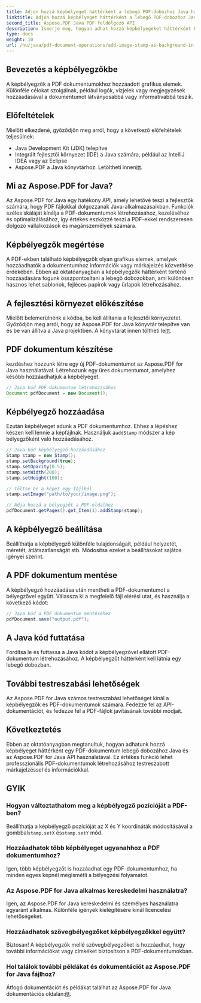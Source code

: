 ```yaml
---
title: Adjon hozzá képbélyeget háttérként a lebegő PDF-dobozhoz Java használatával
linktitle: Adjon hozzá képbélyeget háttérként a lebegő PDF-dobozhoz Java használatával
second_title: Aspose.PDF Java PDF feldolgozó API
description: Ismerje meg, hogyan adhat hozzá képbélyegeket háttérként PDF-fájlokhoz Java és Aspose.PDF for Java használatával. Lépésről lépésre útmutató kódpéldákkal a testreszabott márkaépítéshez és információkhoz.
type: docs
weight: 10
url: /hu/java/pdf-document-operations/add-image-stamp-as-background-in-floating-box-of-pdf-using-java/
---
```


## Bevezetés a képbélyegzőkbe

A képbélyegzők a PDF dokumentumokhoz hozzáadott grafikus elemek. Különféle célokat szolgálnak, például logók, vízjelek vagy megjegyzések hozzáadásával a dokumentumot látványosabbá vagy informatívabbá teszik.

## Előfeltételek

Mielőtt elkezdené, győződjön meg arról, hogy a következő előfeltételek teljesülnek:

- Java Development Kit (JDK) telepítve
- Integrált fejlesztői környezet (IDE) a Java számára, például az IntelliJ IDEA vagy az Eclipse
-  Aspose.PDF a Java könyvtárhoz. Letöltheti innen[itt](https://releases.aspose.com/pdf/java/).

## Mi az Aspose.PDF for Java?

Az Aspose.PDF for Java egy hatékony API, amely lehetővé teszi a fejlesztők számára, hogy PDF fájlokkal dolgozzanak Java-alkalmazásaikban. Funkciók széles skáláját kínálja a PDF-dokumentumok létrehozásához, kezeléséhez és optimalizálásához, így értékes eszközzé teszi a PDF-ekkel rendszeresen dolgozó vállalkozások és magánszemélyek számára.

## Képbélyegzők megértése

A PDF-ekben található képbélyegzők olyan grafikus elemek, amelyek hozzáadhatók a dokumentumhoz információk vagy márkajelzés közvetítése érdekében. Ebben az oktatóanyagban a képbélyegzők háttérként történő hozzáadására fogunk összpontosítani a lebegő dobozokban, ami különösen hasznos lehet sablonok, fejléces papírok vagy űrlapok létrehozásához.

## A fejlesztési környezet előkészítése

 Mielőtt belemerülnénk a kódba, be kell állítania a fejlesztői környezetet. Győződjön meg arról, hogy az Aspose.PDF for Java könyvtár telepítve van és be van állítva a Java projektben. A könyvtárat innen töltheti le[itt](https://releases.aspose.com/pdf/java/).

## PDF dokumentum készítése

kezdéshez hozzunk létre egy új PDF-dokumentumot az Aspose.PDF for Java használatával. Létrehozunk egy üres dokumentumot, amelyhez később hozzáadhatjuk a képbélyeget.

```java
// Java kód PDF dokumentum létrehozásához
Document pdfDocument = new Document();
```

## Képbélyegző hozzáadása

 Ezután képbélyeget adunk a PDF dokumentumhoz. Ehhez a lépéshez készen kell lennie a képfájlnak. Használjuk a`addStamp` módszer a kép bélyegzőként való hozzáadásához.

```java
// Java-kód képbélyegző hozzáadásához
Stamp stamp = new Stamp();
stamp.setBackground(true);
stamp.setOpacity(0.5);
stamp.setWidth(200);
stamp.setHeight(100);

// Töltse be a képet egy fájlból
stamp.setImage("path/to/your/image.png");

// Adja hozzá a bélyegzőt a PDF-oldalhoz
pdfDocument.getPages().get_Item(1).addStamp(stamp);
```

## A képbélyegző beállítása

Beállíthatja a képbélyegző különféle tulajdonságait, például helyzetét, méretét, átlátszatlanságát stb. Módosítsa ezeket a beállításokat sajátos igényei szerint.

## A PDF dokumentum mentése

A képbélyegző hozzáadása után mentheti a PDF-dokumentumot a bélyegzővel együtt. Válassza ki a megfelelő fájl elérési utat, és használja a következő kódot:

```java
// Java kód a PDF dokumentum mentéséhez
pdfDocument.save("output.pdf");
```

## A Java kód futtatása

Fordítsa le és futtassa a Java kódot a képbélyegzővel ellátott PDF-dokumentum létrehozásához. A képbélyegzőt háttérként kell látnia egy lebegő dobozban.

## További testreszabási lehetőségek

Az Aspose.PDF for Java számos testreszabási lehetőséget kínál a képbélyegzők és PDF-dokumentumok számára. Fedezze fel az API-dokumentációt, és fedezze fel a PDF-fájlok javításának további módjait.

## Következtetés

Ebben az oktatóanyagban megtanultuk, hogyan adhatunk hozzá képbélyeget háttérként egy PDF-dokumentum lebegő dobozához Java és az Aspose.PDF for Java API használatával. Ez értékes funkció lehet professzionális PDF-dokumentumok létrehozásához testreszabott márkajelzéssel és információkkal.

## GYIK

### Hogyan változtathatom meg a képbélyegző pozícióját a PDF-ben?

 Beállíthatja a képbélyegző pozícióját az X és Y koordináták módosításával a gombbal`stamp.setX` és`stamp.setY` mód.

### Hozzáadhatok több képbélyeget ugyanahhoz a PDF dokumentumhoz?

Igen, több képbélyegzőt is hozzáadhat egy PDF-dokumentumhoz, ha minden egyes képnél megismétli a bélyegzési folyamatot.

### Az Aspose.PDF for Java alkalmas kereskedelmi használatra?

Igen, az Aspose.PDF for Java kereskedelmi és személyes használatra egyaránt alkalmas. Különféle igények kielégítésére kínál licencelési lehetőségeket.

### Hozzáadhatok szövegbélyegzőket képbélyegzőkkel együtt?

Biztosan! A képbélyegzők mellé szövegbélyegzőket is hozzáadhat, hogy további információkat vagy címkéket biztosítson a PDF-dokumentumokban.

### Hol találok további példákat és dokumentációt az Aspose.PDF for Java fájlhoz?

 Átfogó dokumentációt és példákat találhat az Aspose.PDF for Java dokumentációs oldalán:[itt](https://reference.aspose.com/pdf/java/).